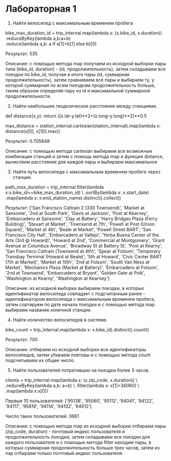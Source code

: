 # Лабораторная 1

1. Найти велосипед с максимальным временем пробега

bike_max_duration_id = trip_internal.map(lambda x: (x.bike_id, x.duration)) \
                                    .reduceByKey(lambda a,b:a+b) \
                                    .reduce(lambda a,b: a if a[1]>b[1] else b)[0]

Результат: 535

Описание: с помощью метода map получаем из исходной выборки пары типа (bike_id, duration) - (id, продолжительность),
затем складываем все поездки по bike_id, получая в итоге пары (id, суммарная продолжительность),
затем сравниваем все пары и выбираем ту, у которой суммарная по всем поездкам продолжительность больше, таким образом определяя пару из id и максимальной суммарной продолжительности.

2. Найти наибольшее геодезическое расстояние между станциями.

def distance(x,y):
    return ((x.lat-y.lat)**2+(x.long-y.long)**2)**0.5

max_distance = station_internal.cartesian(station_internal).map(lambda x:  distance(x[0], x[1])).max()

Результат: 0.705848

Описание: с помощью метода cartesian выбираем все возможные комбинации станций и затем с помощь метода map и функции distance, вычисляем расстояние для каждой пары и выбираем максимальное

3. Найти путь велосипеда с максимальным временем пробега через станции.

path_max_duration = trip_internal.filter(lambda x:x.bike_id==bike_max_duration_id) \ 
                                .sortBy(lambda x: x.start_date) \
                                .map(lambda x: x.end_station_name).distinct().collect()

Результат: ['San Francisco Caltrain 2 (330 Townsend)', 'Market at Sansome', '2nd at South Park', 'Davis at Jackson', 'Post at Kearney', 'Embarcadero at Sansome', 'Clay at Battery', 'Harry Bridges Plaza (Ferry Building)', 'Steuart at Market', 'Townsend at 7th', 'Powell at Post (Union Square)', 'Market at 4th', 'Beale at Market', 'Powell Street BART', 'San Francisco City Hall', 'Embarcadero at Vallejo', 'Yerba Buena Center of the Arts (3rd @ Howard)', 'Howard at 2nd', 'Commercial at Montgomery', 'Grant Avenue at Columbus Avenue', 'Broadway St at Battery St', 'Post at Kearny', 'San Francisco Caltrain (Townsend at 4th)', 'Spear at Folsom', 'Temporary Transbay Terminal (Howard at Beale)', '5th at Howard', 'Civic Center BART (7th at Market)', 'Market at 10th', '2nd at Folsom', 'South Van Ness at Market', 'Mechanics Plaza (Market at Battery)', 'Embarcadero at Folsom', '2nd at Townsend', 'Embarcadero at Bryant', 'Golden Gate at Polk', 'Washington at Kearny', 'Washington at Kearney']


Описание: из исходной выборки выбираем поездки, в которых идентификатор велосипеда совпадает с подсчитанным ранее - идентификатором велосипеда с максимальным временем пробега, затем сортируем по дате начала поездки и с помощью метода map выбираем название конечной станции.

4. Найти количество велосипедов в системе.

bike_count = trip_internal.map(lambda x: x.bike_id).distinct().count()

Результат: 700

Описание: отбираем из исходной выборки все идентификаторы велосипедов, затем убираем повторы и с помощью метода count подсчитываем их общее число.

5. Найти пользователей потративших на поездки более 3 часов.

clients = trip_internal.map(lambda x: (x.zip_code, x.duration)) \ 
                        .reduceByKey(lambda a,b: a+b) \ 
                        .filter(lambda x: x[1]>3*60*60) \ 
                        .map(lambda x:x[0])

Первые 10 пользователей: 
['95138',
 '95060',
 '95112',
 '94041',
 '94122',
 '94117',
 '95819',
 '94114',
 '94102',
 '94612']

Число таких пользователей: 3661

Описание: с помощью метода map из исходной выборки отбираем пары (zip_code, duration) - почтовый индекс пользователя и продолжительность поездки; затем складываем все поездки для каждого пользователя и с помощью метода filter находим пары, в которых суммарная продолжительность больше трех часов, затем из пар отбираем только почтовый индекс пользователя.
